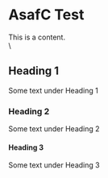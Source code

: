 # AsafC Test

This is a content.\
\


## Heading 1

Some text under Heading 1

### Heading 2

Some text under Heading 2

#### Heading 3

Some text under Heading 3
